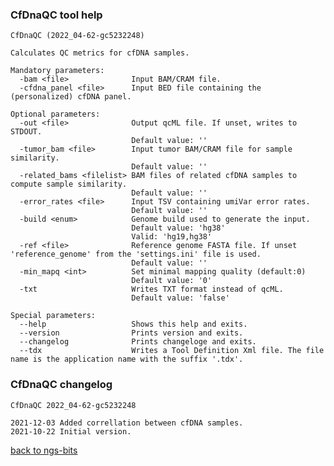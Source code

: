### CfDnaQC tool help
	CfDnaQC (2022_04-62-gc5232248)
	
	Calculates QC metrics for cfDNA samples.
	
	Mandatory parameters:
	  -bam <file>              Input BAM/CRAM file.
	  -cfdna_panel <file>      Input BED file containing the (personalized) cfDNA panel.
	
	Optional parameters:
	  -out <file>              Output qcML file. If unset, writes to STDOUT.
	                           Default value: ''
	  -tumor_bam <file>        Input tumor BAM/CRAM file for sample similarity.
	                           Default value: ''
	  -related_bams <filelist> BAM files of related cfDNA samples to compute sample similarity.
	                           Default value: ''
	  -error_rates <file>      Input TSV containing umiVar error rates.
	                           Default value: ''
	  -build <enum>            Genome build used to generate the input.
	                           Default value: 'hg38'
	                           Valid: 'hg19,hg38'
	  -ref <file>              Reference genome FASTA file. If unset 'reference_genome' from the 'settings.ini' file is used.
	                           Default value: ''
	  -min_mapq <int>          Set minimal mapping quality (default:0)
	                           Default value: '0'
	  -txt                     Writes TXT format instead of qcML.
	                           Default value: 'false'
	
	Special parameters:
	  --help                   Shows this help and exits.
	  --version                Prints version and exits.
	  --changelog              Prints changeloge and exits.
	  --tdx                    Writes a Tool Definition Xml file. The file name is the application name with the suffix '.tdx'.
	
### CfDnaQC changelog
	CfDnaQC 2022_04-62-gc5232248
	
	2021-12-03 Added correllation between cfDNA samples.
	2021-10-22 Initial version.
[back to ngs-bits](https://github.com/imgag/ngs-bits)